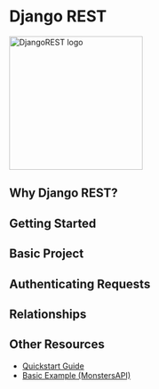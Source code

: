 # Django REST

<img src="https://raw.githubusercontent.com/SaudiWebDev2020/will_goode/main/hackathon-resources/assets/logo.png" alt="DjangoREST logo" height="240px" />

## Why Django REST?

## Getting Started

## Basic Project

## Authenticating Requests

## Relationships

## Other Resources

* [Quickstart Guide](https://www.django-rest-framework.org/tutorial/quickstart/)
* [Basic Example (MonstersAPI)](https://github.com/wgoode3/monsters)
